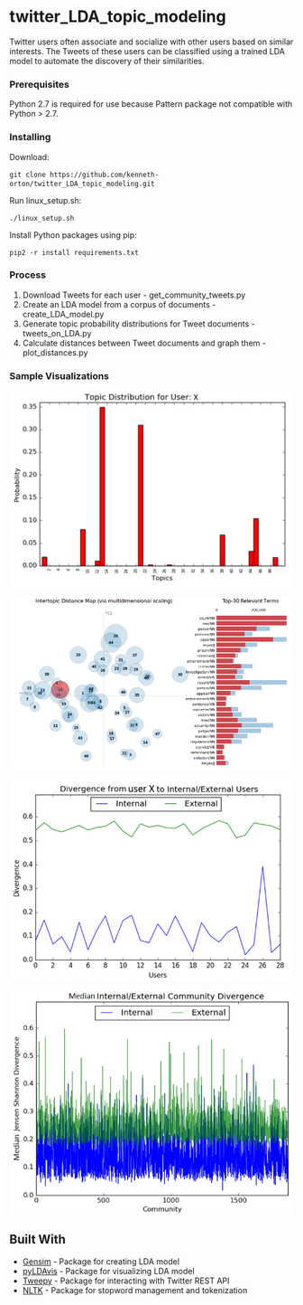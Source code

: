 # twitter_LDA_topic_modeling

Twitter users often associate and socialize with other users based on similar interests. The Tweets of these users can be classified using a trained LDA model to automate the discovery of their similarities. 

### Prerequisites

Python 2.7 is required for use because Pattern package not compatible with Python > 2.7.


### Installing

Download:

```
git clone https://github.com/kenneth-orton/twitter_LDA_topic_modeling.git
```

Run linux_setup.sh:

```
./linux_setup.sh
```

Install Python packages using pip: 

```
pip2 -r install requirements.txt
```

### Process

1. Download Tweets for each user - get_community_tweets.py
2. Create an LDA model from a corpus of documents - create_LDA_model.py
3. Generate topic probability distributions for Tweet documents - tweets_on_LDA.py
4. Calculate distances between Tweet documents and graph them - plot_distances.py

### Sample Visualizations

<p align="center">
  <img src="/img/user_x_distribution.png" width="500"/>
</p>

<p align="center">
  <img src="/img/user_x_lda_vis.png"/>
</p>

<p align="center">
  <img src="/img/user_internal_external.png" width="500"/>
</p>

<p align="center">
  <img src="/img/community_median_internal_external.png" width="500"/>
</p>

## Built With

* [Gensim](https://radimrehurek.com/gensim/) - Package for creating LDA model
* [pyLDAvis](https://github.com/bmabey/pyLDAvis) - Package for visualizing LDA model
* [Tweepy](http://www.tweepy.org/) - Package for interacting with Twitter REST API
* [NLTK](http://www.nltk.org/) - Package for stopword management and tokenization
